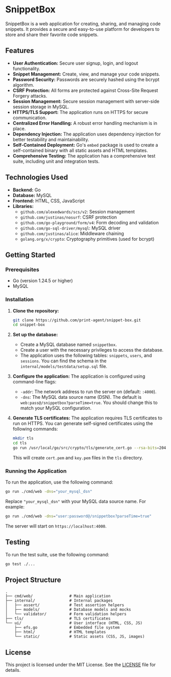 # SnippetBox

SnippetBox is a web application for creating, sharing, and managing code snippets. It provides a secure and easy-to-use platform for developers to store and share their favorite code snippets.

## Features

- **User Authentication:** Secure user signup, login, and logout functionality.
- **Snippet Management:** Create, view, and manage your code snippets.
- **Password Security:** Passwords are securely hashed using the bcrypt algorithm.
- **CSRF Protection:** All forms are protected against Cross-Site Request Forgery attacks.
- **Session Management:** Secure session management with server-side session storage in MySQL.
- **HTTPS/TLS Support:** The application runs on HTTPS for secure communication.
- **Centralized Error Handling:** A robust error handling mechanism is in place.
- **Dependency Injection:** The application uses dependency injection for better testability and maintainability.
- **Self-Contained Deployment:** Go's `embed` package is used to create a self-contained binary with all static assets and HTML templates.
- **Comprehensive Testing:** The application has a comprehensive test suite, including unit and integration tests.

## Technologies Used

- **Backend:** Go
- **Database:** MySQL
- **Frontend:** HTML, CSS, JavaScript
- **Libraries:**
  - `github.com/alexedwards/scs/v2`: Session management
  - `github.com/justinas/nosurf`: CSRF protection
  - `github.com/go-playground/form/v4`: Form decoding and validation
  - `github.com/go-sql-driver/mysql`: MySQL driver
  - `github.com/justinas/alice`: Middleware chaining
  - `golang.org/x/crypto`: Cryptography primitives (used for bcrypt)

## Getting Started

### Prerequisites

- Go (version 1.24.5 or higher)
- MySQL

### Installation

1.  **Clone the repository:**

    ```sh
    git clone https://github.com/print-agent/snippet-box.git
    cd snippet-box
    ```

2.  **Set up the database:**
    - Create a MySQL database named `snippetbox`.
    - Create a user with the necessary privileges to access the database.
    - The application uses the following tables: `snippets`, `users`, and `sessions`. You can find the schema in the `internal/models/testdata/setup.sql` file.

3.  **Configure the application:**
    The application is configured using command-line flags:
    - `-addr`: The network address to run the server on (default: `:4000`).
    - `-dns`: The MySQL data source name (DSN). The default is `web:pass@/snippetbox?parseTime=true`. You should change this to match your MySQL configuration.

4.  **Generate TLS certificates:**
    The application requires TLS certificates to run on HTTPS. You can generate self-signed certificates using the following commands:
    ```sh
    mkdir tls
    cd tls
    go run /usr/local/go/src/crypto/tls/generate_cert.go --rsa-bits=2048 --host=localhost
    ```
    This will create `cert.pem` and `key.pem` files in the `tls` directory.

### Running the Application

To run the application, use the following command:

```sh
go run ./cmd/web -dns="your_mysql_dsn"
```

Replace `"your_mysql_dsn"` with your MySQL data source name. For example:

```sh
go run ./cmd/web -dns="user:password@/snippetbox?parseTime=true"
```

The server will start on `https://localhost:4000`.

## Testing

To run the test suite, use the following command:

```sh
go test ./...
```

## Project Structure

```
.
├── cmd/web/                # Main application
├── internal/               # Internal packages
│   ├── assert/             # Test assertion helpers
│   ├── models/             # Database models and mocks
│   └── validator/          # Form validation helpers
├── tls/                    # TLS certificates
└── ui/                     # User interface (HTML, CSS, JS)
    ├── efs.go              # Embedded file system
    ├── html/               # HTML templates
    └── static/             # Static assets (CSS, JS, images)
```

## License

This project is licensed under the MIT License. See the [LICENSE](LICENSE) file for details.

